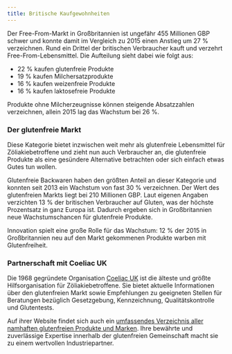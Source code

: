 ```yaml
---
title: Britische Kaufgewohnheiten
---
```


Der Free-From-Markt in Großbritannien ist ungefähr 455 Millionen GBP schwer und konnte damit im Vergleich zu 2015 einen Anstieg um 27 % verzeichnen.
Rund ein Drittel der britischen Verbraucher kauft und verzehrt Free-From-Lebensmittel. Die Aufteilung sieht dabei wie folgt aus:
- 22 % kaufen glutenfreie Produkte
- 19 % kaufen Milchersatzprodukte
- 16 % kaufen weizenfreie Produkte
- 16 % kaufen laktosefreie Produkte

Produkte ohne Milcherzeugnisse können steigende Absatzzahlen verzeichnen, allein 2015 lag das Wachstum bei 26 %.

### Der glutenfreie Markt

Diese Kategorie bietet inzwischen weit mehr als glutenfreie Lebensmittel für Zöliakiebetroffene und zieht nun auch Verbraucher an, die glutenfreie Produkte als eine gesündere Alternative betrachten oder sich einfach etwas Gutes tun wollen.

Glutenfreie Backwaren haben den größten Anteil an dieser Kategorie und konnten seit 2013 ein Wachstum von fast 30 % verzeichnen. Der Wert des glutenfreien Markts liegt bei 210 Millionen GBP. Laut eigenen Angaben verzichten 13 % der britischen Verbraucher auf Gluten, was der höchste Prozentsatz in ganz Europa ist. Dadurch ergeben sich in Großbritannien neue Wachstumschancen für glutenfreie Produkte.			

Innovation spielt eine große Rolle für das Wachstum: 12 % der 2015 in Großbritannien neu auf den Markt gekommenen Produkte warben mit Glutenfreiheit.

### Partnerschaft mit Coeliac UK

Die 1968 gegründete Organisation [Coeliac UK](https://www.coeliac.org.uk/) ist die älteste und größte Hilfsorganisation für Zöliakiebetroffene. Sie bietet aktuelle Informationen über den glutenfreien Markt sowie Empfehlungen zu geeigneten Stellen für Beratungen bezüglich Gesetzgebung, Kennzeichnung, Qualitätskontrolle und Glutentests.

Auf ihrer Website findet sich auch ein [umfassendes Verzeichnis aller namhaften glutenfreien Produkte und Marken](https://www.coeliac.org.uk/gluten-free-diet-and-lifestyle/food-shopping/food-and-drink-directory/). Ihre bewährte und zuverlässige Expertise innerhalb der glutenfreien Gemeinschaft macht sie zu einem wertvollen Industriepartner.